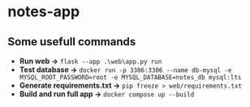 # notes-app

## Some usefull commands
- **Run web →** `flask --app .\web\app.py run`
- **Test database →** `docker run -p 3306:3306 --name db-mysql -e MYSQL_ROOT_PASSWORD=root -e MYSQL_DATABASE=notes_db mysql:lts`
- **Generate requirements.txt →** `pip freeze > web/requirements.txt`
- **Build and run full app →** `docker compose up --build`